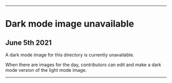 
***
 
# Dark mode image unavailable

## June 5th 2021

A dark mode image for this directory is currently unavailable.

When there are images for the day, contributors can edit and make a dark mode version of the light mode image.

***

